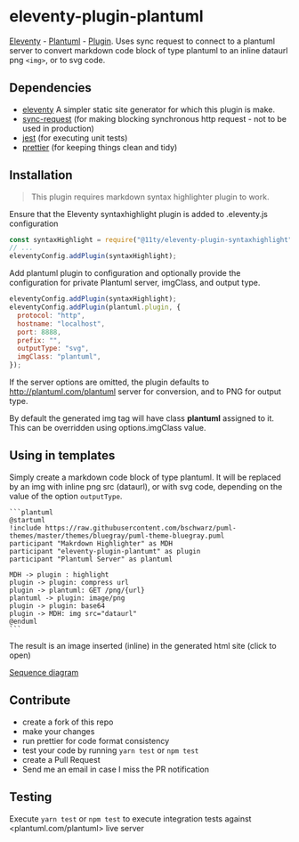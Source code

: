 # eleventy-plugin-plantuml

[Eleventy](https://www.11ty.dev/) - [Plantuml](https://plantuml.com/) - [Plugin](https://www.11ty.dev/docs/plugins/). Uses sync request to connect to a plantuml server to convert markdown code block of type plantuml to an inline dataurl png `<img>`, or to svg code.

## Dependencies

- [eleventy](https://www.npmjs.com/package/@11ty/eleventy) A simpler static site generator for which this plugin is make.
- [sync-request](https://www.npmjs.com/package/sync-request) (for making blocking synchronous http request - not to be used in production)
- [jest](https://www.npmjs.com/package/jest) (for executing unit tests)
- [prettier](https://www.npmjs.com/package/prettier) (for keeping things clean and tidy)

## Installation

> This plugin requires markdown syntax highlighter plugin to work.

Ensure that the Eleventy syntaxhighlight plugin is added to .eleventy.js configuration

```javascript
const syntaxHighlight = require("@11ty/eleventy-plugin-syntaxhighlight");
// ...
eleventyConfig.addPlugin(syntaxHighlight);
```

Add plantuml plugin to configuration and optionally provide the configuration for private Plantuml server, imgClass, and output type.

```javascript
eleventyConfig.addPlugin(syntaxHighlight);
eleventyConfig.addPlugin(plantuml.plugin, {
  protocol: "http",
  hostname: "localhost",
  port: 8888,
  prefix: "",
  outputType: "svg",
  imgClass: "plantuml",
});
```

If the server options are omitted, the plugin defaults to <http://plantuml.com/plantuml> server for conversion, and to PNG for output type.

By default the generated img tag will have class **plantuml** assigned to it. This can be overridden using options.imgClass value.

## Using in templates

Simply create a markdown code block of type plantuml. It will be replaced by an img with inline png src (dataurl), or with svg code, depending on the value of the option `outputType`.

````
```plantuml
@startuml
!include https://raw.githubusercontent.com/bschwarz/puml-themes/master/themes/bluegray/puml-theme-bluegray.puml
participant "Makrdown Highlighter" as MDH
participant "eleventy-plugin-plantumt" as plugin
participant "Plantuml Server" as plantuml

MDH -> plugin : highlight
plugin -> plugin: compress url
plugin -> plantuml: GET /png/{url}
plantuml -> plugin: image/png
plugin -> plugin: base64
plugin -> MDH: img src="dataurl"
@enduml
```
````

The result is an image inserted (inline) in the generated html site (click to open)

[Sequence diagram](https://github.com/awaragi/eleventy-plugin-plantuml/blob/master/diagram.png)

## Contribute

- create a fork of this repo
- make your changes
- run prettier for code format consistency
- test your code by running `yarn test` or `npm test`
- create a Pull Request
- Send me an email in case I miss the PR notification

## Testing

Execute `yarn test` or `npm test` to execute integration tests against <plantuml.com/plantuml> live server
